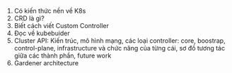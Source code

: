 1. Có kiến thức nền về K8s
2. CRD là gì?
3. Biết cách viết Custom Controller
4. Đọc về kubebuider
5. Cluster API: Kiến trúc, mô hình mạng, các loại controller: core, boostrap, control-plane, infrastructure và chức năng của từng cái, sơ đồ tương tác giữa các thành phần, future work
6. Gardener architecture